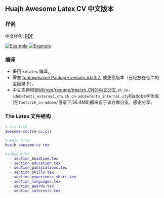 ## Huajh Awesome Latex CV 中文版本


### 样例

中文样例: [PDF](http://huajh7.com/cv/awesome-cv.pdf)

[![Example](http://huajh7.com/img/cv/awesome-cv-cn-1.png)](http://huajh7.com/cv/awesome-cv-cn.pdf)
[![Example](http://huajh7.com/img/cv/awesome-cv-cn-2.png)](http://huajh7.com/cv/awesome-cv-cn.pdf)


### 编译

+  采用 `xelatex` 编译。
+  需要 [fontawesome Package version 4.6.3.2.](http://www.ctan.org/tex-archive/fonts/fontawesome) 或更高版本（已经放在仓库的主目录下）。
+  中文支持借鉴[billryan/resume/tree/zh_CN的中文分支](https://github.com/billryan/resume/tree/zh_CN),`zh_cn-adobefonts_external.sty`,`zh_cn-adobefonts_internal.sty`和adobe字体库(在`fonts/zh_cn-adobe/`目录下,56.4MB)都来自于该仓库分支，感谢分享。



### The Latex 文件结构

```matlab
% cls file
awesome-source-cv.cls   

% main file
huajh-awesome-cv.tex

%subsection
  - section_headline.tex
  - section_education.tex
  - section_publications.tex
  - section_skills.tex
  - section_experience_short.tex
  - section_languages.tex
  - section_awards.tex
  - section_interests.tex
```